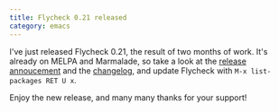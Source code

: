 ```yaml
---
title: Flycheck 0.21 released
category: emacs
---
```


I've just released Flycheck 0.21, the result of two months of work.  It's
already on MELPA and Marmalade, so take a look at the [release annoucement][]
and the [changelog][], and update Flycheck with `M-x list-packages RET U x`.

<!--more-->

Enjoy the new release, and many many thanks for your support!

[release annoucement]: http://www.flycheck.org/2014/08/12/flycheck-0.21.html
[changelog]: http://www.flycheck.org/changes.html#oct-26-2014
